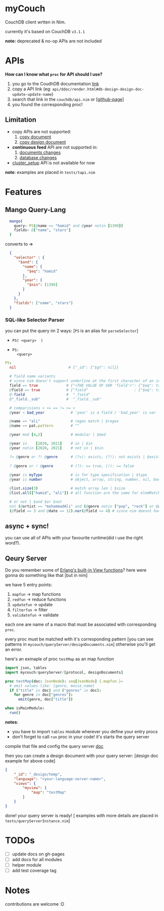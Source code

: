 # myCouch
CouchDB client wrtten in Nim.

currently it's based on CouchDB `v3.1.1`

**note:** deprecated & no-op APIs are not included

# APIs
**How can I know what `proc` for API should I use?**
1. you go to the CoudhDB documentation [link](http://docs.couchdb.org/en/3.1.1/api/) 
2. copy a API link (eg: `api/ddoc/render.html#db-design-design-doc-update-update-name`)
3. search that link in the `couchdb/api.nim` or [[github-page](https://hamidb80.github.io/mycouch/)]
4. you found the corresponding proc!

## Limitation
* copy APIs are not supported:
  1. [copy document](https://docs.couchdb.org/en/latest/api/document/common.html#copy--db-docid)
  2. [copy design document](https://docs.couchdb.org/en/latest/api/ddoc/common.html#copy--db-_design-ddoc)
* __continuous feed__ API are not supported in:
  1. [documents changes](https://docs.couchdb.org/en/latest/api/database/changes.html#get--db-_changes)
  2. [database changes](https://docs.couchdb.org/en/latest/api/server/common.html#db-updates)
* [cluster_setup](https://docs.couchdb.org/en/latest/api/server/common.html#cluster-setup) API is not available for now

**note**: examples are placed in `tests/tapi.nim`

# Features
## Mango Query-Lang
  ```nim
    mango(
      query= PS(@name == "hamid" and @year notin [1399])
      fields= @["name", "stars"]
    )
  ```
  converts to =>
  ```json
    {
      "selector" : {
        "$and": {
          "name": {
            "$eq": "hamid"
          },
          "year": {
            "$nin": [1399]
          }
        }
      },
      "fields": ["name", "stars"]
    }
  ```

### SQL-like Selector Parser
you can put the query im 2 ways: [`PS` is an alias for `parseSelector`]

- `PS( <query>  )`
- 
  ```
  PS:
    <query>
  ```

```nim
PS:
  nil                        # {"_id": {"$gt": nil}}
  
  # field name variants
  # since nim doesn't support underline at the first character of an identifier, you can use -
  field == true             # {"<THE VALUE OF VAR 'field'>": {"$eq": true}}
  @field == true            # {"field"                     : {"$eq": true}}
  @-field                   #  "_field" 
  @"_field._sub"            #  "_field._sub"

  # comparisions < <= == != >= >
  @year < bad_year            # 'year' is a field / 'bad_year' is var

  @name =~ "ali"              # regex match | $regex
  @name =~ pat.pattern        # ""

  @year mod [4,2]             # modular | $mod

  @year in    [2020, 2021]    # in | $in
  @year notin [2020, 2021]    # not in | $nin

  ?= @genre or ?! @genre      # (?=): exists, (?!): not exists | $exists
  
  ? @genre or ! @genre        # (?): == true, (!): == false
  
  @year is myType             # is for type spesification | $type
  @year is number             # object, array, string, number, nil, bool

  @list.size(3)               # match array len | $size
  @list.all(["hamid", "ali"]) # all function are the same for elemMatch, allMatch, keyMapMatch functions | $all 

  # or not | $and $or $not
  not (@artist == "mohammadAli" and (@genre notin ["pop", "rock"] or @artist == "iman khodaee"))
  (@field == 3 and @date == 12).nor(@field == 4) # since nim doesnt have 'nor' operator | $nor
```

## async + sync!
you can use all of APIs with your favourite runtime(did i use the right word?).

## Qeury Server
Do you remember some of [Erlang's built-in View functions](https://docs.couchdb.org/en/latest/ddocs/ddocs.html#built-in-reduce-functions)? 
here were gonna do something like that [but in nim]

we have 5 entry points:
  1. `mapfun`       -> map functions
  2. `redfun`       -> reduce functions
  3. `updatefun`    -> update 
  4. `filterfun`    -> filter
  5. `validatefun`  -> validate

each one are name of a macro that must be associated with corresponding `proc`.

every proc must be matched with it's corresponding pattern [you can see patterns in `mycouch/queryServer/designDocuments.nim`] otherwise you'll get an error.

here's an exmaple of proc `testMap` as an map function
```nim
import json, tables
import mycouch/queryServer/[protocol, designDocuments]

proc testMap(doc: JsonNode): seq[JsonNode] {.mapfun.}= 
  # emit values like: [genre, movie_name]
  if ("title" in doc) and ("genres" in doc):
    for genre in doc["genres"]:
      emit(genre, doc["title"])

when isMainModule:
  run()
```
**notes**:
* you have to import `tables` module wherever you define your entry procs
* don't forget to call `run` proc in your code! it's starts the query server

compile that file and config the query server [doc](https://docs.couchdb.org/en/3.1.1/config/query-servers.html#query-servers-definition)

then you can create a design document with your query server: [design doc example for above code]
```json
{
    "_id": "_design/temp",
    "language": "<your-language-server-name>",
    "views": {
        "myview": {
            "map": "testMap"
        }
    }
}
```

done! your query server is ready!
[ examples with more details are placed in `tests/queryServerInstance.nim`]

# TODOs
 - [ ] update docs on gh-pages
 - [ ] add docs for all modules
 - [ ] helper module
 - [ ] add test coverage tag

# Notes
contributions are welcome :D